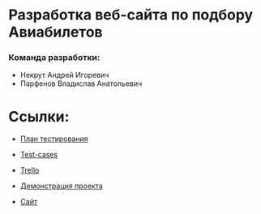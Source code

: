 # Разработка веб-сайта по подбору Авиабилетов

### Команда разработки:
- Некрут Андрей Игоревич
- Парфенов Владислав Анатольевич

# Ссылки:
+ [План тестирования](https://github.com/ParfenovVladislav/AviaTickets/blob/master/Documentation/%D0%9F%D0%BB%D0%B0%D0%BD%20%D1%82%D0%B5%D1%81%D1%82%D0%B8%D1%80%D0%BE%D0%B2%D0%B0%D0%BD%D0%B8%D1%8F.docx)
+ [Test-cases](https://github.com/ParfenovVladislav/AviaTickets/blob/master/Documentation/Test-cases.xlsx)

+ [Trello](https://trello.com/b/WuvsnFEl/numi-ticket)
 
+ [Демонстрация проекта](https://youtu.be/Dpvy9mOtCNI)
 
+ [Сайт](http://aviatickets.ml)
